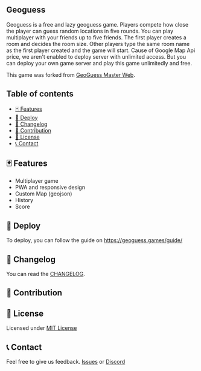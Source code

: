 ## Geoguess

Geoguess is a free and lazy geoguess game. Players compete how close the player can guess random locations in five rounds.
You can play multiplayer with your friends up to five friends. The first player creates a room and decides the room size. Other players type the same room name as the first player created and the game will start.
Cause of Google Map Api price, we aren't enabled to deploy server with unlimited access. But you can deploy your own game server and play this game unlimitedly and free.

This game was forked from [GeoGuess Master Web](https://github.com/spider-hand/Geoguess-Master-Web).

## Table of contents

<!-- TOC -->

- [🃏 Features](#-features)
- [🚀 Deploy](#-deploy)
- [📝 Changelog](#-changelog)
- [👏 Contribution](#-contribution)
- [📜 License](#-license)
- [📞 Contact](#-contact)

<!-- /TOC -->

## 🃏 Features

- Multiplayer game
- PWA and responsive design
- Custom Map (geojson)
- History
- Score

## 🚀 Deploy

To deploy, you can follow the guide on https://geoguess.games/guide/

## 📝 Changelog

You can read the [CHANGELOG](CHANGELOG.md).

## 👏 Contribution

## 📜 License

Licensed under [MIT License](https://github.com/GeoGuess/Geoguess/blob/master/LICENSE)

## 📞 Contact

Feel free to give us feedback.
[Issues](https://github.com/GeoGuess/Geoguess/issues) or
[Discord](https://discord.gg/9GXm6RT)
